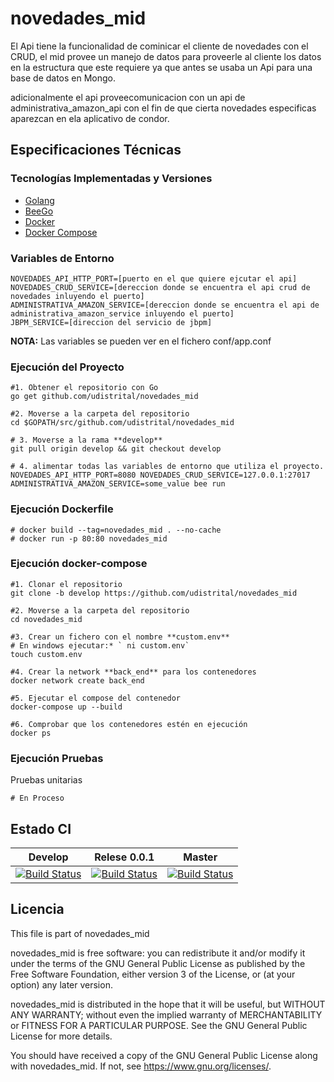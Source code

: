 # novedades_mid

El Api tiene la funcionalidad de cominicar el cliente de novedades con el CRUD, el mid provee un manejo de datos para proveerle al cliente los datos en la estructura que este requiere ya que antes se usaba un Api para una base de datos en Mongo.

adicionalmente el api proveecomunicacion con un api de administrativa_amazon_api con el fin de que cierta novedades especificas aparezcan en ela aplicativo de condor.

## Especificaciones Técnicas

### Tecnologías Implementadas y Versiones
* [Golang](https://github.com/udistrital/introduccion_oas/blob/master/instalacion_de_herramientas/golang.md)
* [BeeGo](https://github.com/udistrital/introduccion_oas/blob/master/instalacion_de_herramientas/beego.md)
* [Docker](https://docs.docker.com/engine/install/ubuntu/)
* [Docker Compose](https://docs.docker.com/compose/)

### Variables de Entorno
```shell
NOVEDADES_API_HTTP_PORT=[puerto en el que quiere ejcutar el api]
NOVEDADES_CRUD_SERVICE=[dereccion donde se encuentra el api crud de novedades inluyendo el puerto]
ADMINISTRATIVA_AMAZON_SERVICE=[dereccion donde se encuentra el api de administrativa_amazon_service inluyendo el puerto]
JBPM_SERVICE=[direccion del servicio de jbpm]
```
**NOTA:** Las variables se pueden ver en el fichero conf/app.conf

### Ejecución del Proyecto
```shell
#1. Obtener el repositorio con Go
go get github.com/udistrital/novedades_mid

#2. Moverse a la carpeta del repositorio
cd $GOPATH/src/github.com/udistrital/novedades_mid

# 3. Moverse a la rama **develop**
git pull origin develop && git checkout develop

# 4. alimentar todas las variables de entorno que utiliza el proyecto.
NOVEDADES_API_HTTP_PORT=8080 NOVEDADES_CRUD_SERVICE=127.0.0.1:27017 ADMINISTRATIVA_AMAZON_SERVICE=some_value bee run
```

### Ejecución Dockerfile
```shell
# docker build --tag=novedades_mid . --no-cache
# docker run -p 80:80 novedades_mid
```

### Ejecución docker-compose
```shell
#1. Clonar el repositorio
git clone -b develop https://github.com/udistrital/novedades_mid

#2. Moverse a la carpeta del repositorio
cd novedades_mid

#3. Crear un fichero con el nombre **custom.env**
# En windows ejecutar:* ` ni custom.env`
touch custom.env

#4. Crear la network **back_end** para los contenedores
docker network create back_end

#5. Ejecutar el compose del contenedor
docker-compose up --build

#6. Comprobar que los contenedores estén en ejecución
docker ps
```

### Ejecución Pruebas

Pruebas unitarias
```shell
# En Proceso
```
## Estado CI

| Develop | Relese 0.0.1 | Master |
| -- | -- | -- |
| [![Build Status](https://hubci.portaloas.udistrital.edu.co/api/badges/udistrital/novedades_mid/status.svg?ref=refs/heads/develop)](https://hubci.portaloas.udistrital.edu.co/udistrital/novedades_mid) | [![Build Status](https://hubci.portaloas.udistrital.edu.co/api/badges/udistrital/novedades_mid/status.svg?ref=refs/heads/release/0.0.1)](https://hubci.portaloas.udistrital.edu.co/udistrital/novedades_mid) | [![Build Status](https://hubci.portaloas.udistrital.edu.co/api/badges/udistrital/novedades_mid/status.svg)](https://hubci.portaloas.udistrital.edu.co/udistrital/novedades_mid) |

## Licencia

This file is part of novedades_mid

novedades_mid is free software: you can redistribute it and/or modify it under the terms of the GNU General Public License as published by the Free Software Foundation, either version 3 of the License, or (at your option) any later version.

novedades_mid is distributed in the hope that it will be useful, but WITHOUT ANY WARRANTY; without even the implied warranty of MERCHANTABILITY or FITNESS FOR A PARTICULAR PURPOSE. See the GNU General Public License for more details.

You should have received a copy of the GNU General Public License along with novedades_mid. If not, see https://www.gnu.org/licenses/.
